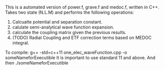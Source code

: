 This is a automated version of power.f, grave.f and medoc.f, written in C++.
Takes two state (N.L.M) and performs the following operations:
  1. Calcualte potential and separation constant.
  2. calulate semi-analytical wave function expansion.
  3. calculate the coupling matrix given the previous results.
  4. (TODO) Radial Coupling and ETF correction terms based on MEDOC integral.

To compile:
g++ -std=c++11 one_elec_waveFunction.cpp -o someNameforExecutible
It is important to use standard 11 and above. And then
./someNameforExecutible
 
